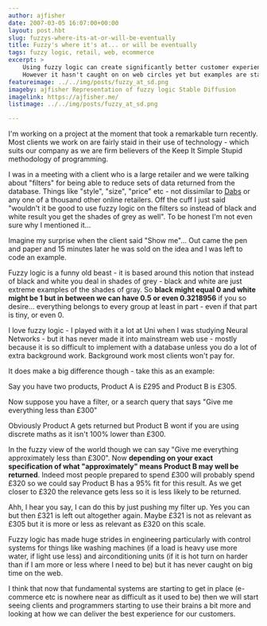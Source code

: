```yaml
---
author: ajfisher
date: 2007-03-05 16:07:00+00:00
layout: post.hbt
slug: fuzzys-where-its-at-or-will-be-eventually
title: Fuzzy's where it's at... or will be eventually
tags: fuzzy logic, retail, web, ecommerce
excerpt: >
    Using fuzzy logic can create significantly better customer experience.
    However it hasn't caught on on web circles yet but examples are starting.
featureimage: ../../img/posts/fuzzy_at_sd.png
imageby: ajfisher Representation of fuzzy logic Stable Diffusion
imagelink: https://ajfisher.me/
listimage: ../../img/posts/fuzzy_at_sd.png

---
```


I'm working on a project at the moment that took a remarkable turn recently.
Most clients we work on are fairly staid in their use of technology - which
suits our company as we are firm believers of the Keep It Simple Stupid
methodology of programming.

I was in a meeting with a client who is a large retailer and we were talking
about "filters" for being able to reduce sets of data returned from the database.
Things like "style", "size", "price" etc - not dissimilar to
[Dabs](http://www.dabs.com) or any one of a thousand other online retailers.
Off the cuff I just said "wouldn't it be good to use fuzzy logic on the filters
so instead of black and white result you get the shades of grey as well". To be
honest I'm not even sure why I mentioned it...

Imagine my surprise when the client said "Show me"... Out came the pen and
paper and 15 minutes later he was sold on the idea and I was left to code an example.

Fuzzy logic is a funny old beast - it is based around this notion that instead
of black and white you deal in shades of grey - black and white are just
extreme examples of the shades of gray. So <b>black might equal 0 and white might
be 1 but in between we can have 0.5 or even 0.3218956</b> if you so desire...
everything belongs to every group at least in part - even if that part is tiny,
or even 0.

I love fuzzy logic - I played with it a lot at Uni when I was studying Neural
Networks - but it has never made it into mainstream web use - mostly because
it is so difficult to implement with a database unless you do a lot of extra
background work. Background work most clients won't pay for.

It does make a big difference though - take this as an example:

Say you have two products, Product A is £295 and Product B is £305.

Now suppose you have a filter, or a search query that says "Give me everything
less than £300"

Obviously Product A gets returned but Product B wont if you are using discrete
maths as it isn't 100% lower than £300.

In the fuzzy view of the world though we can say "Give me everything
approximately less than £300". Now <b>depending on your exact specification of
what "approximately" means Product B may well be returned</b>. Indeed most people
prepared to spend £300 will probably spend £320 so we could say Product B has a
95% fit for this result. As we get closer to £320 the relevance gets less so it
is less likely to be returned.

Ahh, I hear you say, I can do this by just pushing my filter up. Yes you can but
then £321 is left out altogether again. Maybe £321 is not as relevant as £305
but it is more or less as relevant as £320 on this scale.

Fuzzy logic has made huge strides in engineering particularly with control
systems for things like washing machines (if a load is heavy use more water,
if light use less) and airconditioning units (if it is hot turn on harder than
if I am more or less where I need to be) but it has never caught on big time
on the web.

I think that now that fundamental systems are starting to get in place
(e-commerce etc is nowhere near as difficult as it used to be) then we will
start seeing clients and programmers starting to use their brains a bit more
and looking at how we can deliver the best experience for our customers.
